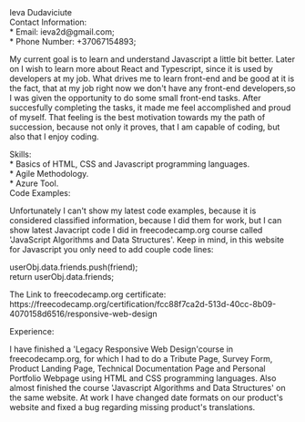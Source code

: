 <div> Ieva Dudaviciute </div>
<div> Contact Information: </div>
<div> * Email: ieva2d@gmail.com; </div>
<div> * Phone Number: +37067154893; </div>
<p> My current goal is to learn and understand Javascript a little bit better. Later on I wish to learn more about React and Typescript, since it is used by developers at my job. What drives me to learn front-end and be good at it is the fact, that at my job right now we don't have any front-end developers,so I was given the opportunity to do some small front-end tasks. After succesfully completing the tasks, it made me feel accomplished and proud of myself. That feeling is the best motivation towards my the path of succession, because not only it proves, that I am capable of coding, but also that I enjoy coding. </p>
<div> Skills: </div>
<div> * Basics of HTML, CSS and Javascript programming languages. </div>
<div> * Agile Methodology. </div>
<div> * Azure Tool. </div>
<div> Code Examples: </div>
<p> Unfortunately I can't show my latest code examples, because it is considered classified information, because I did them for work, but I can show latest Javacript code I did in freecodecamp.org course called 'JavaScript Algorithms and Data Structures'. Keep in mind, in this website for Javascript you only need to add couple code lines: </p>
<div> userObj.data.friends.push(friend); </div>
<div> return userObj.data.friends; </div>
<p> The Link to freecodecamp.org certificate: https://freecodecamp.org/certification/fcc88f7ca2d-513d-40cc-8b09-4070158d6516/responsive-web-design </p>
<div> Experience: </div>
<p> I have finished a 'Legacy Responsive Web Design'course in freecodecamp.org, for which I had to do a Tribute Page, Survey Form, Product Landing Page, Technical Documentation Page and Personal Portfolio Webpage using HTML and CSS programming languages. Also almost finished the course 'Javascript Algorithms and Data Structures' on the same website. At work I have changed date formats on our product's website and fixed a bug regarding missing product's translations. </p>
